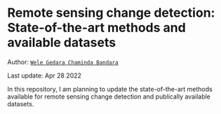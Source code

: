 # Remote sensing change detection: State-of-the-art methods and available datasets

Author: [`Wele Gedara Chaminda Bandara`](www.wgcban.com)

Last update: Apr 28 2022

In this repository, I am planning to update the state-of-the-art methods available for remote sensing change detection and publically available datasets.
